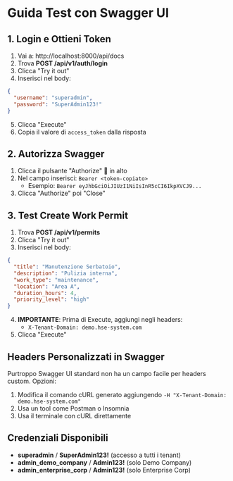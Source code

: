 # Guida Test con Swagger UI

## 1. Login e Ottieni Token
1. Vai a: http://localhost:8000/api/docs
2. Trova **POST /api/v1/auth/login**
3. Clicca "Try it out"
4. Inserisci nel body:
```json
{
  "username": "superadmin",
  "password": "SuperAdmin123!"
}
```
5. Clicca "Execute"
6. Copia il valore di `access_token` dalla risposta

## 2. Autorizza Swagger
1. Clicca il pulsante "Authorize" 🔐 in alto
2. Nel campo inserisci: `Bearer <token-copiato>`
   - Esempio: `Bearer eyJhbGciOiJIUzI1NiIsInR5cCI6IkpXVCJ9...`
3. Clicca "Authorize" poi "Close"

## 3. Test Create Work Permit
1. Trova **POST /api/v1/permits**
2. Clicca "Try it out"
3. Inserisci nel body:
```json
{
  "title": "Manutenzione Serbatoio",
  "description": "Pulizia interna",
  "work_type": "maintenance",
  "location": "Area A",
  "duration_hours": 4,
  "priority_level": "high"
}
```
4. **IMPORTANTE**: Prima di Execute, aggiungi negli headers:
   - `X-Tenant-Domain: demo.hse-system.com`
5. Clicca "Execute"

## Headers Personalizzati in Swagger
Purtroppo Swagger UI standard non ha un campo facile per headers custom.
Opzioni:
1. Modifica il comando cURL generato aggiungendo `-H "X-Tenant-Domain: demo.hse-system.com"`
2. Usa un tool come Postman o Insomnia
3. Usa il terminale con cURL direttamente

## Credenziali Disponibili
- **superadmin** / **SuperAdmin123!** (accesso a tutti i tenant)
- **admin_demo_company** / **Admin123!** (solo Demo Company)
- **admin_enterprise_corp** / **Admin123!** (solo Enterprise Corp)